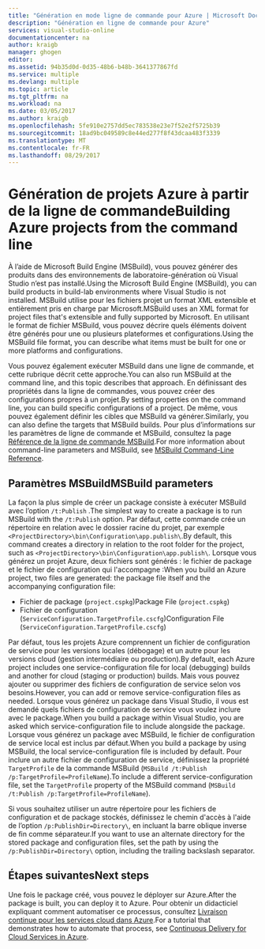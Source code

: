 ```yaml
---
title: "Génération en mode ligne de commande pour Azure | Microsoft Docs"
description: "Génération en ligne de commande pour Azure"
services: visual-studio-online
documentationcenter: na
author: kraigb
manager: ghogen
editor: 
ms.assetid: 94b35d0d-0d35-48b6-b48b-3641377867fd
ms.service: multiple
ms.devlang: multiple
ms.topic: article
ms.tgt_pltfrm: na
ms.workload: na
ms.date: 03/05/2017
ms.author: kraigb
ms.openlocfilehash: 5fe910e2757dd5ec783538e23e7f52e2f5725b39
ms.sourcegitcommit: 18ad9bc049589c8e44ed277f8f43dcaa483f3339
ms.translationtype: MT
ms.contentlocale: fr-FR
ms.lasthandoff: 08/29/2017
---
```

# <a name="building-azure-projects-from-the-command-line"></a><span data-ttu-id="e6a5a-103">Génération de projets Azure à partir de la ligne de commande</span><span class="sxs-lookup"><span data-stu-id="e6a5a-103">Building Azure projects from the command line</span></span>
<span data-ttu-id="e6a5a-104">À l’aide de Microsoft Build Engine (MSBuild), vous pouvez générer des produits dans des environnements de laboratoire-génération où Visual Studio n’est pas installé.</span><span class="sxs-lookup"><span data-stu-id="e6a5a-104">Using the Microsoft Build Engine (MSBuild), you can build products in build-lab environments where Visual Studio is not installed.</span></span> <span data-ttu-id="e6a5a-105">MSBuild utilise pour les fichiers projet un format XML extensible et entièrement pris en charge par Microsoft.</span><span class="sxs-lookup"><span data-stu-id="e6a5a-105">MSBuild uses an XML format for project files that's extensible and fully supported by Microsoft.</span></span> <span data-ttu-id="e6a5a-106">En utilisant le format de fichier MSBuild, vous pouvez décrire quels éléments doivent être générés pour une ou plusieurs plateformes et configurations.</span><span class="sxs-lookup"><span data-stu-id="e6a5a-106">Using the MSBuild file format, you can describe what items must be built for one or more platforms and configurations.</span></span>

<span data-ttu-id="e6a5a-107">Vous pouvez également exécuter MSBuild dans une ligne de commande, et cette rubrique décrit cette approche.</span><span class="sxs-lookup"><span data-stu-id="e6a5a-107">You can also run MSBuild at the command line, and this topic describes that approach.</span></span> <span data-ttu-id="e6a5a-108">En définissant des propriétés dans la ligne de commandes, vous pouvez créer des configurations propres à un projet.</span><span class="sxs-lookup"><span data-stu-id="e6a5a-108">By setting properties on the command line, you can build specific configurations of a project.</span></span> <span data-ttu-id="e6a5a-109">De même, vous pouvez également définir les cibles que MSBuild va générer.</span><span class="sxs-lookup"><span data-stu-id="e6a5a-109">Similarly, you can also define the targets that MSBuild builds.</span></span> <span data-ttu-id="e6a5a-110">Pour plus d’informations sur les paramètres de ligne de commande et MSBuild, consultez la page [Référence de la ligne de commande MSBuild](https://msdn.microsoft.com/library/ms164311.aspx).</span><span class="sxs-lookup"><span data-stu-id="e6a5a-110">For more information about command-line parameters and MSBuild, see [MSBuild Command-Line Reference](https://msdn.microsoft.com/library/ms164311.aspx).</span></span>

## <a name="msbuild-parameters"></a><span data-ttu-id="e6a5a-111">Paramètres MSBuild</span><span class="sxs-lookup"><span data-stu-id="e6a5a-111">MSBuild parameters</span></span>
<span data-ttu-id="e6a5a-112">La façon la plus simple de créer un package consiste à exécuter MSBuild avec l’option `/t:Publish` .</span><span class="sxs-lookup"><span data-stu-id="e6a5a-112">The simplest way to create a package is to run MSBuild with the `/t:Publish` option.</span></span> <span data-ttu-id="e6a5a-113">Par défaut, cette commande crée un répertoire en relation avec le dossier racine du projet, par exemple `<ProjectDirectory>\bin\Configuration\app.publish\`.</span><span class="sxs-lookup"><span data-stu-id="e6a5a-113">By default, this command creates a directory in relation to the root folder for the project, such as `<ProjectDirectory>\bin\Configuration\app.publish\`.</span></span> <span data-ttu-id="e6a5a-114">Lorsque vous générez un projet Azure, deux fichiers sont générés : le fichier de package et le fichier de configuration qui l'accompagne :</span><span class="sxs-lookup"><span data-stu-id="e6a5a-114">When you build an Azure project, two files are generated: the package file itself and the accompanying configuration file:</span></span>

* <span data-ttu-id="e6a5a-115">Fichier de package (`project.cspkg`)</span><span class="sxs-lookup"><span data-stu-id="e6a5a-115">Package File (`project.cspkg`)</span></span>
* <span data-ttu-id="e6a5a-116">Fichier de configuration (`ServiceConfiguration.TargetProfile.cscfg`)</span><span class="sxs-lookup"><span data-stu-id="e6a5a-116">Configuration File (`ServiceConfiguration.TargetProfile.cscfg`)</span></span>

<span data-ttu-id="e6a5a-117">Par défaut, tous les projets Azure comprennent un fichier de configuration de service pour les versions locales (débogage) et un autre pour les versions cloud (gestion intermédiaire ou production).</span><span class="sxs-lookup"><span data-stu-id="e6a5a-117">By default, each Azure project includes one service-configuration file for local (debugging) builds and another for cloud (staging or production) builds.</span></span> <span data-ttu-id="e6a5a-118">Mais vous pouvez ajouter ou supprimer des fichiers de configuration de service selon vos besoins.</span><span class="sxs-lookup"><span data-stu-id="e6a5a-118">However, you can add or remove service-configuration files as needed.</span></span> <span data-ttu-id="e6a5a-119">Lorsque vous générez un package dans Visual Studio, il vous est demandé quels fichiers de configuration de service vous voulez inclure avec le package.</span><span class="sxs-lookup"><span data-stu-id="e6a5a-119">When you build a package within Visual Studio, you are asked which service-configuration file to include alongside the package.</span></span> <span data-ttu-id="e6a5a-120">Lorsque vous générez un package avec MSBuild, le fichier de configuration de service local est inclus par défaut.</span><span class="sxs-lookup"><span data-stu-id="e6a5a-120">When you build a package by using MSBuild, the local service-configuration file is included by default.</span></span> <span data-ttu-id="e6a5a-121">Pour inclure un autre fichier de configuration de service, définissez la propriété `TargetProfile` de la commande MSBuild (`MSBuild /t:Publish /p:TargetProfile=ProfileName`).</span><span class="sxs-lookup"><span data-stu-id="e6a5a-121">To include a different service-configuration file, set the `TargetProfile` property of the MSBuild command (`MSBuild /t:Publish /p:TargetProfile=ProfileName`).</span></span>

<span data-ttu-id="e6a5a-122">Si vous souhaitez utiliser un autre répertoire pour les fichiers de configuration et de package stockés, définissez le chemin d'accès à l'aide de l’option `/p:PublishDir=Directory\`, en incluant la barre oblique inverse de fin comme séparateur.</span><span class="sxs-lookup"><span data-stu-id="e6a5a-122">If you want to use an alternate directory for the stored package and configuration files, set the path by using the `/p:PublishDir=Directory\` option, including the trailing backslash separator.</span></span>

## <a name="next-steps"></a><span data-ttu-id="e6a5a-123">Étapes suivantes</span><span class="sxs-lookup"><span data-stu-id="e6a5a-123">Next steps</span></span>
<span data-ttu-id="e6a5a-124">Une fois le package créé, vous pouvez le déployer sur Azure.</span><span class="sxs-lookup"><span data-stu-id="e6a5a-124">After the package is built, you can deploy it to Azure.</span></span> <span data-ttu-id="e6a5a-125">Pour obtenir un didacticiel expliquant comment automatiser ce processus, consultez [Livraison continue pour les services cloud dans Azure](./cloud-services/cloud-services-dotnet-continuous-delivery.md).</span><span class="sxs-lookup"><span data-stu-id="e6a5a-125">For a tutorial that demonstrates how to automate that process, see [Continuous Delivery for Cloud Services in Azure](./cloud-services/cloud-services-dotnet-continuous-delivery.md).</span></span>

